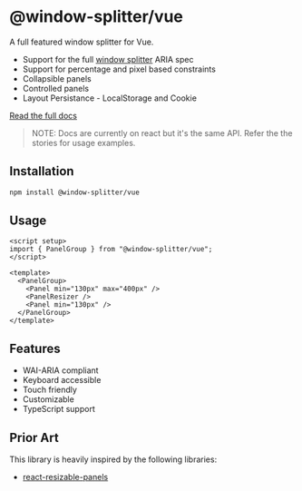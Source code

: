# @window-splitter/vue

A full featured window splitter for Vue.

- Support for the full [window splitter](https://www.w3.org/WAI/ARIA/apg/patterns/windowsplitter/) ARIA spec
- Support for percentage and pixel based constraints
- Collapsible panels
- Controlled panels
- Layout Persistance - LocalStorage and Cookie

[Read the full docs](https://react-window-splitter-six.vercel.app)

> NOTE: Docs are currently on react but it's the same API. Refer the the stories for usage examples.

## Installation

```bash
npm install @window-splitter/vue
```

## Usage

```vue
<script setup>
import { PanelGroup } from "@window-splitter/vue";
</script>

<template>
  <PanelGroup>
    <Panel min="130px" max="400px" />
    <PanelResizer />
    <Panel min="130px" />
  </PanelGroup>
</template>
```

## Features

- WAI-ARIA compliant
- Keyboard accessible
- Touch friendly
- Customizable
- TypeScript support

## Prior Art

This library is heavily inspired by the following libraries:

- [react-resizable-panels](https://github.com/bvaughn/react-resizable-panels)
